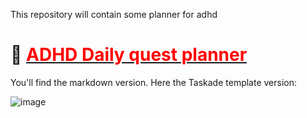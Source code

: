 This repository will contain some planner for adhd

# 🧠 <u><span style="color:red">ADHD Daily quest planner</span></u>

You'll find the markdown version. Here the Taskade template version: 

![image](https://github.com/Idenroad/ADHD-helper/assets/150827422/887e032e-34a7-42e5-bae5-80a9d0a9f3bb)


